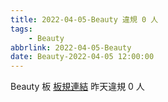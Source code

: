 ```yaml
---
title: 2022-04-05-Beauty 違規 0 人
tags:
    - Beauty
abbrlink: 2022-04-05-Beauty
date: Beauty-2022-04-05 12:00:00
---
```

Beauty 板 [板規連結](https://www.ptt.cc/bbs/Beauty/M.1630069980.A.84B.html)
昨天違規 0 人
